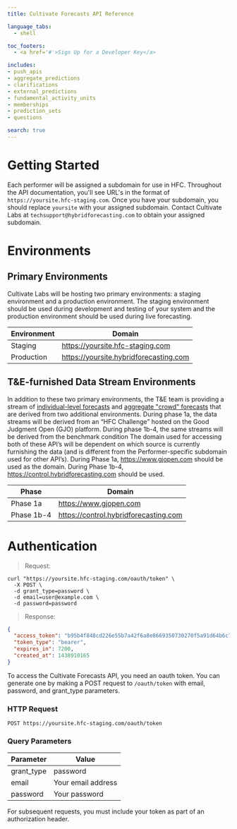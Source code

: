 ```yaml
---
title: Cultivate Forecasts API Reference

language_tabs:
  - shell

toc_footers:
  - <a href='#'>Sign Up for a Developer Key</a>

includes:
- push_apis
- aggregate_predictions
- clarifications
- external_predictions
- fundamental_activity_units
- memberships
- prediction_sets
- questions

search: true
---
```



# Getting Started

Each performer will be assigned a subdomain for use in HFC. Throughout the API documentation, you'll see URL's in the format of `https://yoursite.hfc-staging.com`. Once you have your subdomain, you should replace `yoursite` with your assigned subdomain. Contact Cultivate Labs at `techsupport@hybridforecasting.com` to obtain your assigned subdomain.

# Environments

## Primary Environments

Cultivate Labs will be hosting two primary environments: a staging environment and a production environment. The staging environment should be used during development and testing of your system and the production environment should be used during live forecasting.

Environment | Domain
--------- | -----------
Staging | https://yoursite.hfc-staging.com
Production | https://yoursite.hybridforecasting.com

## T&E-furnished Data Stream Environments

In addition to these two primary environments, the T&E team is providing a stream of [individual-level forecasts](#prediction-sets) and [aggregate "crowd" forecasts](#aggregate-predictions) that are derived from two additional environments. During phase 1a, the data streams will be derived from an “HFC Challenge” hosted on the Good Judgment Open (GJO) platform. During phase 1b-4, the same streams will be derived from the benchmark condition The domain used for accessing both of these API’s will be dependent on which source is currently furnishing the data (and is different from the Performer-specific subdomain used for other API’s). During Phase 1a, https://www.gjopen.com should be used as the domain. During Phase 1b-4, https://control.hybridforecasting.com should be used.

Phase | Domain
--------- | -----------
Phase 1a | https://www.gjopen.com
Phase 1b-4 | https://control.hybridforecasting.com

# Authentication

> Request:

```shell
curl "https://yoursite.hfc-staging.com/oauth/token" \
  -X POST \
  -d grant_type=password \
  -d email=user@example.com \
  -d password=password
```

> Response:

```json
{
  "access_token": "b95b4f848cd226e55b7a42f6a8e8669350730270f5a91d64b6c70328b0156d75",
  "token_type": "bearer",
  "expires_in": 7200,
  "created_at": 1438910165
}
```

To access the Cultivate Forecasts API, you need an oauth token. You can generate one by making a POST request to `/oauth/token` with email, password, and grant_type parameters.

### HTTP Request

`POST https://yoursite.hfc-staging.com/oauth/token`

### Query Parameters

Parameter | Value
--------- | -----------
grant_type | password
email | Your email address
password | Your password


For subsequent requests, you must include your token as part of an authorization header.
